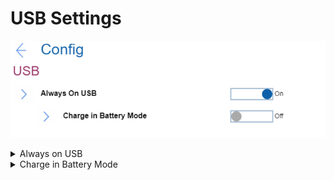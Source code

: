 # USB Settings #

![](./img/usb.png)

<details><summary>Always on USB</summary>
The USG ports can charge external device during low power states (standby, hibernate or power-off).
Note. If the system runs on battery mode, this works only in standby mode.
One of 2 possible states:

1.	**On** - the USB ports are powered during low power states. Default.
2.	Off - USB ports are disabled during low power states.

| WMI Setting name | Values | Locked by SVP | AMD/Intel |
|:---|:---|:---|:---|
| AlwaysOnUSB | Disable, Enable | No | Both |
</details>

<details><summary>Charge in Battery Mode</summary>
Visible only if 'Always on USB' is Enabled.
One of 2 possible states:

1.	On - Enables charging when system is in hibernate or power-off state and in battery mode.
2.	**Off** - Disables charging when system is in hibernate or power-off state and in battery mode. Default.

| WMI Setting name | Values | Locked by SVP | AMD/Intel |
|:---|:---|:---|:---|
| ChargeInBatteryMode | Disable, Enable | No | Both |
</details>
